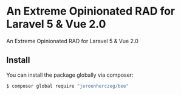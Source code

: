 # An Extreme Opinionated RAD for Laravel 5 & Vue 2.0

An Extreme Opinionated RAD for Laravel 5 & Vue 2.0

## Install

You can install the package globally via composer:

``` bash
$ composer global require "jeroenherczeg/bee"
```